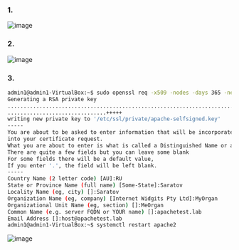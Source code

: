 
### 1.
![image](https://user-images.githubusercontent.com/95320903/157274374-74984a42-acce-4089-8e2a-1b3bf76a7562.png)

### 2.
![image](https://user-images.githubusercontent.com/95320903/157275300-6f1c6aa0-0d10-4b49-9cb3-91cb2620ce6d.png)

### 3.
```BASH
admin1@admin1-VirtualBox:~$ sudo openssl req -x509 -nodes -days 365 -newkey rsa:2048 -keyout /etc/ssl/private/apache-selfsigned.key -out /etc/ssl/certs/apache-selfsigned.crt
Generating a RSA private key
...........................................................................................................................+++++
...............................+++++
writing new private key to '/etc/ssl/private/apache-selfsigned.key'
-----
You are about to be asked to enter information that will be incorporated
into your certificate request.
What you are about to enter is what is called a Distinguished Name or a DN.
There are quite a few fields but you can leave some blank
For some fields there will be a default value,
If you enter '.', the field will be left blank.
-----
Country Name (2 letter code) [AU]:RU 
State or Province Name (full name) [Some-State]:Saratov
Locality Name (eg, city) []:Saratov
Organization Name (eg, company) [Internet Widgits Pty Ltd]:MyOrgan
Organizational Unit Name (eg, section) []:MeOrgan
Common Name (e.g. server FQDN or YOUR name) []:apachetest.lab
Email Address []:host@apachetest.lab
admin1@admin1-VirtualBox:~$ systemctl restart apache2
```
![image](https://user-images.githubusercontent.com/95320903/157947335-7118a4f1-b01b-4a28-96a4-4b3aab0e049c.png)
